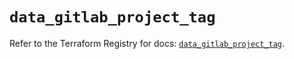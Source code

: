 # `data_gitlab_project_tag`

Refer to the Terraform Registry for docs: [`data_gitlab_project_tag`](https://registry.terraform.io/providers/gitlabhq/gitlab/18.1.0/docs/data-sources/project_tag).
